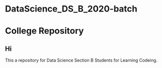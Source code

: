 # DataScience_DS_B_2020-batch
# College Repository
## Hi 
This a repository for Data Science Section B Students for Learning Codeing.
